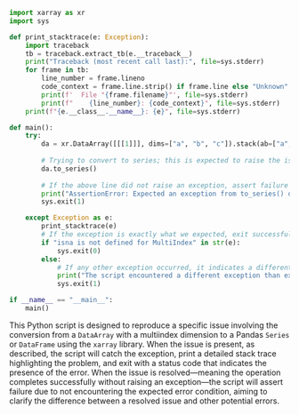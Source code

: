 ```python
import xarray as xr
import sys

def print_stacktrace(e: Exception):
    import traceback
    tb = traceback.extract_tb(e.__traceback__)
    print("Traceback (most recent call last):", file=sys.stderr)
    for frame in tb:
        line_number = frame.lineno
        code_context = frame.line.strip() if frame.line else "Unknown"
        print(f'  File "{frame.filename}"', file=sys.stderr)
        print(f"    {line_number}: {code_context}", file=sys.stderr)
    print(f"{e.__class__.__name__}: {e}", file=sys.stderr)

def main():
    try:
        da = xr.DataArray([[[1]]], dims=["a", "b", "c"]).stack(ab=["a", "b"])
        
        # Trying to convert to series; this is expected to raise the issue
        da.to_series()
      
        # If the above line did not raise an exception, assert failure
        print("AssertionError: Expected an exception from to_series() due to multiindex issue")
        sys.exit(1)

    except Exception as e:
        print_stacktrace(e)
        # If the exception is exactly what we expected, exit successfully
        if "isna is not defined for MultiIndex" in str(e):
            sys.exit(0)
        else:
            # If any other exception occurred, it indicates a different problem
            print("The script encountered a different exception than expected.")
            sys.exit(1)

if __name__ == "__main__":
    main()
```

This Python script is designed to reproduce a specific issue involving the conversion from a `DataArray` with a multiindex dimension to a Pandas `Series` or `DataFrame` using the `xarray` library. When the issue is present, as described, the script will catch the exception, print a detailed stack trace highlighting the problem, and exit with a status code that indicates the presence of the error. When the issue is resolved—meaning the operation completes successfully without raising an exception—the script will assert failure due to not encountering the expected error condition, aiming to clarify the difference between a resolved issue and other potential errors.